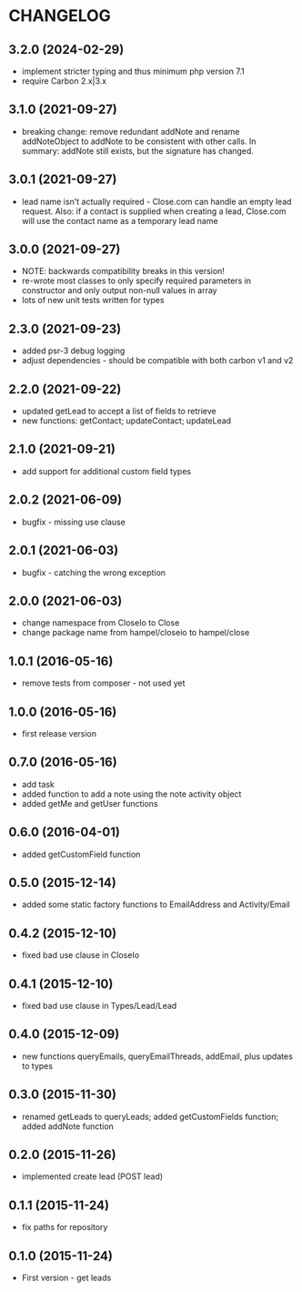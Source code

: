 CHANGELOG
=========

3.2.0 (2024-02-29)
------------------

* implement stricter typing and thus minimum php version 7.1
* require Carbon 2.x|3.x

3.1.0 (2021-09-27)
------------------

* breaking change: remove redundant addNote and rename addNoteObject to addNote to be consistent with other calls.
In summary: addNote still exists, but the signature has changed.

3.0.1 (2021-09-27)
------------------

* lead name isn't actually required - Close.com can handle an empty lead request. Also: if a contact is supplied when 
creating a lead, Close.com will use the contact name as a temporary lead name 

3.0.0 (2021-09-27)
------------------

* NOTE: backwards compatibility breaks in this version!
* re-wrote most classes to only specify required parameters in constructor and only output non-null values in array
* lots of new unit tests written for types

2.3.0 (2021-09-23)
------------------

* added psr-3 debug logging
* adjust dependencies - should be compatible with both carbon v1 and v2

2.2.0 (2021-09-22)
------------------

* updated getLead to accept a list of fields to retrieve
* new functions: getContact; updateContact; updateLead

2.1.0 (2021-09-21)
------------------

* add support for additional custom field types

2.0.2 (2021-06-09)
------------------

* bugfix - missing use clause

2.0.1 (2021-06-03)
------------------

* bugfix - catching the wrong exception

2.0.0 (2021-06-03)
------------------

* change namespace from CloseIo to Close
* change package name from hampel/closeio to hampel/close

1.0.1 (2016-05-16)
------------------

* remove tests from composer - not used yet

1.0.0 (2016-05-16)
------------------

* first release version

0.7.0 (2016-05-16)
------------------

* add task
* added function to add a note using the note activity object
* added getMe and getUser functions

0.6.0 (2016-04-01)
------------------

* added getCustomField function

0.5.0 (2015-12-14)
------------------

* added some static factory functions to EmailAddress and Activity/Email

0.4.2 (2015-12-10)
------------------

* fixed bad use clause in CloseIo

0.4.1 (2015-12-10)
------------------

* fixed bad use clause in Types/Lead/Lead

0.4.0 (2015-12-09)
------------------

* new functions queryEmails, queryEmailThreads, addEmail, plus updates to types

0.3.0 (2015-11-30)
------------------

* renamed getLeads to queryLeads; added getCustomFields function; added addNote function

0.2.0 (2015-11-26)
------------------

* implemented create lead (POST lead)

0.1.1 (2015-11-24)
------------------

* fix paths for repository

0.1.0 (2015-11-24)
------------------

* First version - get leads
